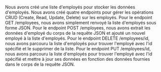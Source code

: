 Nous avons créé une liste d'employés pour stocker les données d'employés.
Nous avons créé quatre endpoints pour gérer les opérations CRUD (Create, Read, Update, Delete) sur les employés.
Pour le endpoint GET /employees, nous avons simplement renvoyé la liste d'employés sous forme JSON.
Pour le endpoint POST /employees, nous avons extrait les données d'employé du corps de la requête JSON et ajouté un nouvel employé à la liste d'employés.
Pour le endpoint DELETE /employees/id, nous avons parcouru la liste d'employés pour trouver l'employé avec l'id spécifié et le supprimer de la liste.
Pour le endpoint PUT /employees/id, nous avons parcouru la liste d'employés pour trouver l'employé avec l'id spécifié et mettre à jour ses données en fonction des données fournies dans le corps de la requête JSON.
